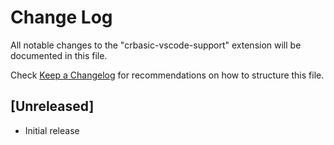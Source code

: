 # Change Log

All notable changes to the "crbasic-vscode-support" extension will be documented in this file.

Check [Keep a Changelog](http://keepachangelog.com/) for recommendations on how to structure this file.

## [Unreleased]

- Initial release